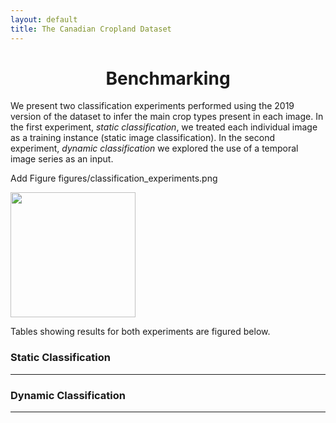 ```yaml
---
layout: default
title: The Canadian Cropland Dataset
---
```



<h1 style="text-align: center;"> Benchmarking </h1>

We present two classification experiments performed using the 2019 version of the dataset to infer the main crop types present in each image. In the first experiment, *static classification*, we treated each individual image as a training instance (static image classification). In the second experiment, *dynamic classification* we explored the use of a temporal image series as an input. 

Add Figure figures/classification_experiments.png

<img src="the-canadian-cropland-dataset/blob/main/figures/classification_experiments.png" width="200" height="200" />

Tables showing results for both experiments are figured below. 


### Static Classification 

___


### Dynamic Classification 

___
